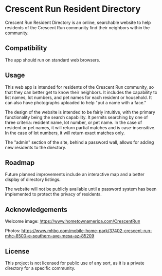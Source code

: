 # Crescent Run Resident Directory

Crescent Run Resident Directory is an online, searchable website to help residents of the Crescent Run community find their neighbors within the community.

## Compatibility

The app should run on standard web browsers.

## Usage

This web app is intended for residents of the Crescent Run community, so that they can better get to know their neighbors. It includes the capability to list names, lot numbers, and pet names for each resident or household. It can also have photographs uploaded to help "put a name with a face."

The design of the website is intended to be fairly intuitive, with the primary functionality being the search capability. It permits searching by one of three criteria: resident name, lot number, or pet name. In the case of resident or pet names, it will return partial matches and is case-insensitive. In the case of lot numbers, it will return exact matches only.

The "admin" section of the site, behind a password wall, allows for adding new residents to the directory.

## Roadmap

Future planned improvements include an interactive map and a better display of directory listings.

The website will not be publicly available until a password system has been implemented to protect the privacy of residents.

## Acknowledgements

Welcome image: https://www.hometownamerica.com/CrescentRun 

Photos: https://www.mhbo.com/mobile-home-park/37402-crescent-run-mhc-8500-e-southern-ave-mesa-az-85209

## License

This project is not licensed for public use of any sort, as it is a private directory for a specific community.